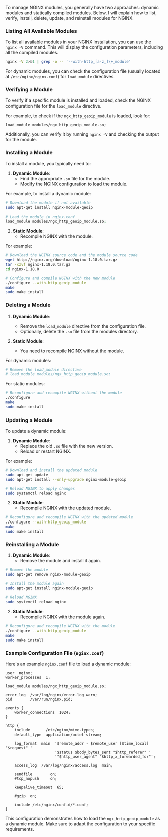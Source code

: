 To manage NGINX modules, you generally have two approaches: dynamic modules and statically compiled modules. Below, I will explain how to list, verify, install, delete, update, and reinstall modules for NGINX.

### Listing All Available Modules

To list all available modules in your NGINX installation, you can use the `nginx -V` command. This will display the configuration parameters, including all the compiled modules.

```sh
nginx -V 2>&1 | grep -o -- '--with-http_[a-z_]\+_module'
```

For dynamic modules, you can check the configuration file (usually located at `/etc/nginx/nginx.conf`) for `load_module` directives.

### Verifying a Module

To verify if a specific module is installed and loaded, check the NGINX configuration file for the `load_module` directive.

For example, to check if the `ngx_http_geoip_module` is loaded, look for:

```nginx
load_module modules/ngx_http_geoip_module.so;
```

Additionally, you can verify it by running `nginx -V` and checking the output for the module.

### Installing a Module

To install a module, you typically need to:

1. **Dynamic Module**:
   - Find the appropriate `.so` file for the module.
   - Modify the NGINX configuration to load the module.

For example, to install a dynamic module:

```sh
# Download the module if not available
sudo apt-get install nginx-module-geoip

# Load the module in nginx.conf
load_module modules/ngx_http_geoip_module.so;
```

2. **Static Module**:
   - Recompile NGINX with the module.

For example:

```sh
# Download the NGINX source code and the module source code
wget http://nginx.org/download/nginx-1.18.0.tar.gz
tar -xzvf nginx-1.18.0.tar.gz
cd nginx-1.18.0

# Configure and compile NGINX with the new module
./configure --with-http_geoip_module
make
sudo make install
```

### Deleting a Module

1. **Dynamic Module**:
   - Remove the `load_module` directive from the configuration file.
   - Optionally, delete the `.so` file from the modules directory.

2. **Static Module**:
   - You need to recompile NGINX without the module.

For dynamic modules:

```sh
# Remove the load_module directive
# load_module modules/ngx_http_geoip_module.so;
```

For static modules:

```sh
# Reconfigure and recompile NGINX without the module
./configure
make
sudo make install
```

### Updating a Module

To update a dynamic module:

1. **Dynamic Module**:
   - Replace the old `.so` file with the new version.
   - Reload or restart NGINX.

For example:

```sh
# Download and install the updated module
sudo apt-get update
sudo apt-get install --only-upgrade nginx-module-geoip

# Reload NGINX to apply changes
sudo systemctl reload nginx
```

2. **Static Module**:
   - Recompile NGINX with the updated module.

```sh
# Reconfigure and recompile NGINX with the updated module
./configure --with-http_geoip_module
make
sudo make install
```

### Reinstalling a Module

1. **Dynamic Module**:
   - Remove the module and install it again.

```sh
# Remove the module
sudo apt-get remove nginx-module-geoip

# Install the module again
sudo apt-get install nginx-module-geoip

# Reload NGINX
sudo systemctl reload nginx
```

2. **Static Module**:
   - Recompile NGINX with the module again.

```sh
# Reconfigure and recompile NGINX with the module
./configure --with-http_geoip_module
make
sudo make install
```

### Example Configuration File (`nginx.conf`)

Here's an example `nginx.conf` file to load a dynamic module:

```nginx
user  nginx;
worker_processes  1;

load_module modules/ngx_http_geoip_module.so;

error_log  /var/log/nginx/error.log warn;
pid        /var/run/nginx.pid;

events {
    worker_connections  1024;
}

http {
    include       /etc/nginx/mime.types;
    default_type  application/octet-stream;

    log_format  main  '$remote_addr - $remote_user [$time_local] "$request" '
                      '$status $body_bytes_sent "$http_referer" '
                      '"$http_user_agent" "$http_x_forwarded_for"';

    access_log  /var/log/nginx/access.log  main;

    sendfile        on;
    #tcp_nopush     on;

    keepalive_timeout  65;

    #gzip  on;

    include /etc/nginx/conf.d/*.conf;
}
```

This configuration demonstrates how to load the `ngx_http_geoip_module` as a dynamic module. Make sure to adapt the configuration to your specific requirements.